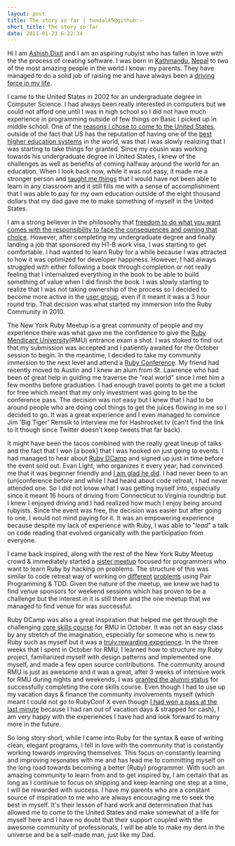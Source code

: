 ```yaml
---
layout: post
title: The story so far | tundal45@github:~
short_title: The story so far
date: 2011-01-23 6:22:34
---
```


Hi I am [Ashish Dixit](http://about.me/tundal45) and I am an aspiring
rubyist who has fallen in love with the the process of creating
software. I was born in
[Kathmandu](http://en.wikipedia.org/wiki/Kathmandu),
[Nepal](http://en.wikipedia.org/wiki/Nepal) to two of the most amazing
people in the world I know: my parents. They have managed to do a solid
job of raising me and have always been a [driving force in my
life]({{site.baseurl}}/what_keeps_me_going.html).

I came to the United States in 2002 for an undergraduate degree in
Computer Science. I had always been really interested in computers but
we could not afford one until I was in high school so I did not have
much experience in programming outside of few things on Basic I picked
up in middle school. One of the [reasons I chose to come to the United
States]({{site.baseurl}}/amurika-f-yeah.html), outside of the fact that
US has the reputation of having one of the [best higher education
systems]({{site.baseurl}}/on-liberal-arts.html) in the world, was that I
was slowly realizing that I was starting to take things for granted.
Since my cousin was working towards his undergraduate degree in United
States, I knew of the challenges as well as benefits of coming halfway
around the world for an education. When I look back now, while it was
not easy, it made me a stronger person and [taught me
things]({{site.baseurl}}/life-as-an-international-student.html) that I
would have not been able to learn in any classroom and it still fills me
with a sense of accomplishment that I was able to pay for my own
education outside of the eight thousand dollars that my dad gave me to
make something of myself in the United States.

I am a strong believer in the philosophy that [freedom to do what you
want comes with the responsibility to face the consequences and owning
that choice]({{site.baseurl}}/on-choices-and-consequences.html).
However, after completing my undergraduate degree and finally landing a
job that sponsored my H1-B work visa, I was starting to get comfortable.
I had wanted to learn Ruby for a while because I was attracted to how it
was optimized for developer happiness. However, I had always struggled
with either following a book through completion or not really feeling
that I internalized everything in the book to be able to build something
of value when I did finish the book. I was slowly starting to realize
that I was not taking ownership of the process so I decided to become
more active in the [user
group]({{site.baseurl}}/the-new-york-ruby-meetup.html), even if it meant
it was a 3 hour round trip. That decision was what started my immersion
into the Ruby Community in 2010.

The New York Ruby Meetup is a great community of people and my
experience there was what gave me the confidence to give the [Ruby
Mendicant University](http://university.rubymendicant.com/)(RMU)
entrance exam a shot. I was stoked to find out that my submission was
accepted and I patiently awaited for the October session to begin. In
the meantime, I decided to take my community immersion to the next level
and attend a [Ruby Conference](http://www.lonestarrubyconf.com/). My
friend had recently moved to Austin and I knew an alum from St. Lawrence
who had been of great help in guiding me traverse the "real world" since
I met him a few months before graduation. I had enough travel points to
get me a ticket for free which meant that my only investment was going
to be the conference pass. The decision was not easy but I knew that I
had to be around people who are doing cool things to get the juices
flowing in me so I decided to go. It was a great experience and I even
managed to convince Jim 'Big Tiger' Remsik to interview me for
Hashrocket.tv (can't find the link to it though since Twitter doesn't
keep tweets that far back).

It might have been the tacos combined with the really great lineup of
talks and the fact that I won [a book] that I was hooked on just going
to events. I had managed to hear about [Ruby
DCamp](http://rubydcamp.org/) and signed up just in time before the
event sold out. Evan Light, who organizes it every year, had convinced
me that it was beginner friendly and [I am glad he
did]({{site.baseurl}}/ruby-dcamp-one-weekend-of-pure-awesome.html). I
had never been to an (un)conference before and while I had heard about
code retreat, I had never attended one. So I did not know what I was
getting myself into, especially since it meant 16 hours of driving from
Connecticut to Virginia roundtrip but I knew I enjoyed driving and I had
realized how much I enjoy being around rubyists. Since the event was
free, the decision was easier but after going to one, I would not mind
paying for it. It was an empowering experience because despite my lack
of experience with Ruby, I was able to "_lead_" a talk on code reading
that evolved organically with the participation from everyone.

I came back inspired, along with the rest of the New York Ruby Meetup
crowd & immediately started a [sister
meetup](http://www.meetup.com/unearthruby/) focused for programmers who
want to learn Ruby by hacking on problems. The structure of this was
similar to code retreat way of working on
[different](http://www.rubyquiz.com/)
[problems](http://projecteuler.net/) using Pair Programming & TDD. Given
the nature of the meetup, we knew we had to find venue sponsors for
weekend sessions which has proven to be a challenge but the interest in
it is still there and the one meetup that we managed to find venue for
was successful.

Ruby DCamp was also a great inspiration that helped me get through the
challenging [core skills
course](http://blog.rubybestpractices.com/posts/gregory/027-ruby-mendicant-university-update.html)
for RMU in October. It was not an easy class by any stretch of the
imagination, especially for someone who is new to Ruby such as myself
but it was a [truly rewarding
experience]({{site.baseurl}}/my-rmu-experience-core-skills.html). In the
three weeks that I spent in October for RMU, I learned how to structure
my Ruby project, familiarized myself with design patterns and
implemented one myself, and made a few open source contributions. The
community around RMU is just as awesome and it was a great, after 3
weeks of intensive work for RMU during nights and weekends, I was
[granted the alumni
status](http://twitter.com/#!/seacreature/status/28703357700) for
successfully completing the core skills course. Even though I had to use
up my vacation days & finance the community involvements myself (which
meant I could not go to RubyConf X even though [I had won a pass at the
last minute](http://twitter.com/#!/kanbanpad/status/996328968560640)
because I had ran out of vacation days & strapped for cash), I am very
happy with the experiences I have had and look forward to many more in
the future.

So long story short, while I came into Ruby for the syntax & ease of
writing clean, elegant programs, I fell in love with the community that
is constantly working towards improving themselves. This focus on
constantly learning and improving resonates with me and has lead me to
committing myself on the long road towards becoming a better (Ruby)
programmer. With such an amazing community to learn from and to get
inspired by, I am certain that as long as I continue to focus on
shipping and keep learning one step at a time, I will be rewarded with
success. I have my parents who are a constant source of inspiration to
me who are always encouraging me to seek the best in myself. It's their
lesson of hard work and determination that has allowed me to come to the
United States and make somewhat of a life for myself here and I have no
doubt that their support coupled with the awesome community of
professionals, I will be able to make my dent in the universe and be a
self-made man, just like my Dad.

